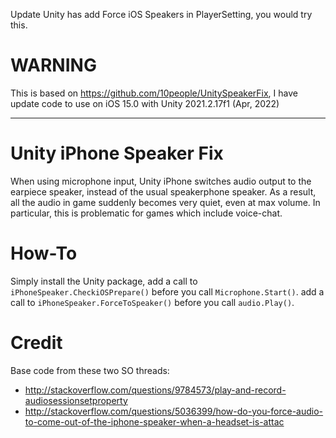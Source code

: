Update
Unity has add Force iOS Speakers in PlayerSetting, you would try this.

WARNING
=======

This is based on https://github.com/10people/UnitySpeakerFix, I have update code to use on iOS 15.0 with Unity 2021.2.17f1 (Apr, 2022)

***

Unity iPhone Speaker Fix
========================

When using microphone input, Unity iPhone switches audio output to the earpiece speaker, 
instead of the usual speakerphone speaker. As a result, all the audio in game suddenly 
becomes very quiet, even at max volume. In particular, this is problematic for games 
which include voice-chat. 


How-To
======

Simply install the Unity package, 
add a call to `iPhoneSpeaker.CheckiOSPrepare()` before you call `Microphone.Start()`. 
add a call to `iPhoneSpeaker.ForceToSpeaker()` before you call `audio.Play()`.

Credit
======

Base code from these two SO threads:
* http://stackoverflow.com/questions/9784573/play-and-record-audiosessionsetproperty
* http://stackoverflow.com/questions/5036399/how-do-you-force-audio-to-come-out-of-the-iphone-speaker-when-a-headset-is-attac


